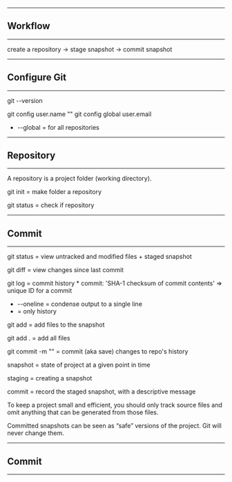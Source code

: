 --------------------------------------------------------------------------------
## Workflow
--------------------------------------------------------------------------------

create a repository -> stage snapshot -> commit snapshot

--------------------------------------------------------------------------------
## Configure Git
--------------------------------------------------------------------------------

git --version

git config user.name "<Your Name>"
git config global user.email <email>
  + --global = for all repositories

--------------------------------------------------------------------------------
## Repository
--------------------------------------------------------------------------------

A repository is a project folder (working directory).

git init
  = make folder a repository

git status
  = check if repository

--------------------------------------------------------------------------------
## Commit
--------------------------------------------------------------------------------

git status
  = view untracked and modified files + staged snapshot

git diff
  = view changes since last commit

git log
  = commit history
    * commit: 'SHA-1 checksum of commit contents' => unique ID for a commit
  + --oneline 
    = condense output to a single line
  + <filename> 
    = only <filename> history


git add <filenames>
  = add files to the snapshot 

git add .
  = add all files

git commit  -m "<commit message>" 
  = commit (aka save) changes to repo's history


snapshot 
  = state of project at a given point in time

staging
  = creating a snapshot 

commit
  = record the staged snapshot, with a descriptive message

To keep a project small and efficient, you should only track source files and 
omit anything that can be generated from those files.

Committed snapshots can be seen as “safe” versions of the project. 
Git will never change them. 

--------------------------------------------------------------------------------
## Commit
--------------------------------------------------------------------------------

